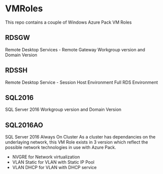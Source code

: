 # VMRoles
This repo contains a couple of Windows Azure Pack VM Roles

## RDSGW
Remote Desktop Services - Remote Gateway
Workgroup version and Domain Version

## RDSSH
Remote Desktop Service - Session Host Environment
Full RDS Environment

## SQL2016
SQL Server 2016
Workgroup version and Domain Version

## SQL2016AO
SQL Server 2016 Always On Cluster
As a cluster has dependancies on the underlaying network, this VM Role exists in 3 version which reflect the possible network technologies in use with Azure Pack.
* NVGRE for Network virtualization
* VLAN Static for VLAN with Static IP Pool
* VLAN DHCP for VLAN with DHCP service